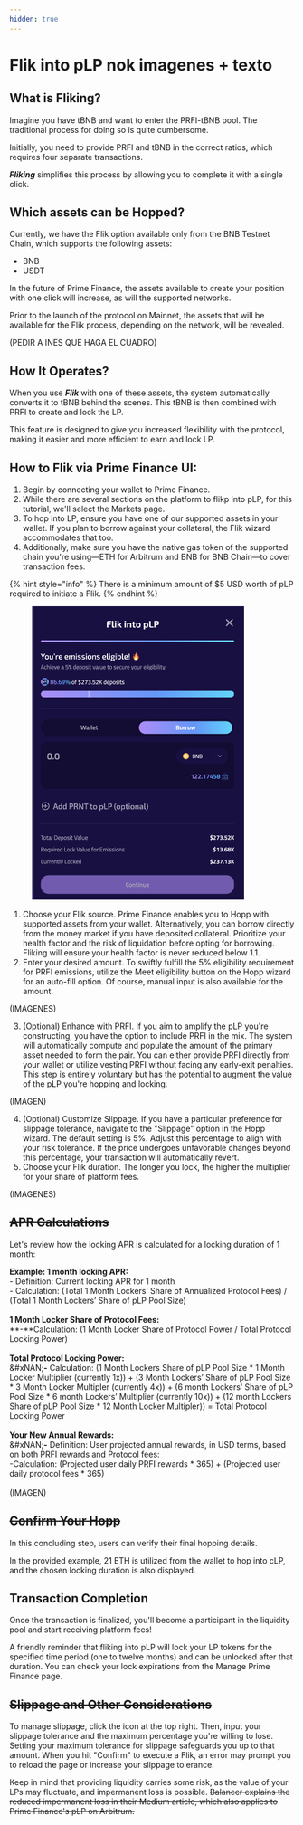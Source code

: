 ```yaml
---
hidden: true
---
```


# Flik into pLP nok imagenes + texto

## What is Fliking?

Imagine you have tBNB and want to enter the PRFI-tBNB pool. The traditional process for doing so is quite cumbersome.

Initially, you need to provide PRFI and tBNB in the correct ratios, which requires four separate transactions.

_**Fliking**_ simplifies this process by allowing you to complete it with a single click.

## Which assets can be Hopped?

Currently, we have the Flik option available only from the BNB Testnet Chain, which supports the following assets:

* BNB
* USDT

In the future of Prime Finance, the assets available to create your position with one click will increase, as will the supported networks.

Prior to the launch of the protocol on Mainnet, the assets that will be available for the Flik process, depending on the network, will be revealed.

(PEDIR A INES QUE HAGA EL CUADRO)

## How It Operates?

When you use _**Flik**_ with one of these assets, the system automatically converts it to tBNB behind the scenes. This tBNB is then combined with PRFI to create and lock the LP.

This feature is designed to give you increased flexibility with the protocol, making it easier and more efficient to earn and lock LP.

## How to Flik via Prime Finance UI:

1. Begin by connecting your wallet to Prime Finance.
2. While there are several sections on the platform to flikp into pLP, for this tutorial, we'll select the Markets page.
3. To hop into LP, ensure you have one of our supported assets in your wallet. If you plan to borrow against your collateral, the Flik wizard accommodates that too.
4. Additionally, make sure you have the native gas token of the supported chain you're using—ETH for Arbitrum and BNB for BNB Chain—to cover transaction fees.

{% hint style="info" %}
There is a minimum amount of $5 USD worth of pLP required to initiate a Flik.
{% endhint %}

<figure><img src="../.gitbook/assets/image (10) (1).png" alt="" width="375"><figcaption></figcaption></figure>

1. Choose your Flik source. Prime Finance enables you to Hopp with supported assets from your wallet. Alternatively, you can borrow directly from the money market if you have deposited collateral. Prioritize your health factor and the risk of liquidation before opting for borrowing. Fliking will ensure your health factor is never reduced below 1.1.
2. Enter your desired amount. To swiftly fulfill the 5% eligibility requirement for PRFI emissions, utilize the Meet eligibility button on the Hopp wizard for an auto-fill option. Of course, manual input is also available for the amount.

(IMAGENES)

3. (Optional) Enhance with PRFI. If you aim to amplify the pLP you're constructing, you have the option to include PRFI in the mix. The system will automatically compute and populate the amount of the primary asset needed to form the pair. You can either provide PRFI directly from your wallet or utilize vesting PRFI without facing any early-exit penalties. This step is entirely voluntary but has the potential to augment the value of the pLP you're hopping and locking.

(IMAGEN)

4. (Optional) Customize Slippage. If you have a particular preference for slippage tolerance, navigate to the "Slippage" option in the Hopp wizard. The default setting is 5%. Adjust this percentage to align with your risk tolerance. If the price undergoes unfavorable changes beyond this percentage, your transaction will automatically revert.
5. Choose your Flik duration. The longer you lock, the higher the multiplier for your share of platform fees.

(IMAGENES)

## ~~APR Calculations~~

Let's review how the locking APR is calculated for a locking duration of 1 month:

**Example: 1 month locking APR:**\
\- Definition: Current locking APR for 1 month\
\- Calculation: (Total 1 Month Lockers’ Share of Annualized Protocol Fees) / (Total 1 Month Lockers’ Share of pLP Pool Size)\
\
**1 Month Locker Share of Protocol Fees:**\
\*\*-\*\*Calculation: (1 Month Locker Share of Protocol Power / Total Protocol Locking Power)\
\
**Total Protocol Locking Power:**\
&#xNAN;**-** Calculation: (1 Month Lockers Share of pLP Pool Size \* 1 Month Locker Multiplier (currently 1x)) + (3 Month Lockers’ Share of pLP Pool Size \* 3 Month Locker Multipler (currently 4x)) + (6 month Lockers’ Share of pLP Pool Size \* 6 month Lockers’ Multiplier (currently 10x)) + (12 month Lockers Share of pLP Pool Size \* 12 Month Locker Multipler)) = Total Protocol Locking Power\
\
**Your New Annual Rewards:**\
&#xNAN;**-** Definition: User projected annual rewards, in USD terms, based on both PRFI rewards and Protocol fees:\
-Calculation: (Projected user daily PRFI rewards \* 365) + (Projected user daily protocol fees \* 365)\
\
(IMAGEN)

## ~~Confirm Your Hopp~~

In this concluding step, users can verify their final hopping details.

In the provided example, 21 ETH is utilized from the wallet to hop into cLP, and the chosen locking duration is also displayed.

## Transaction Completion

Once the transaction is finalized, you'll become a participant in the liquidity pool and start receiving platform fees!

A friendly reminder that fliking into pLP will lock your LP tokens for the specified time period (one to twelve months) and can be unlocked after that duration. You can check your lock expirations from the Manage Prime Finance page.

## ~~Slippage and Other Considerations~~

To manage slippage, click the icon at the top right. Then, input your slippage tolerance and the maximum percentage you're willing to lose. Setting your maximum tolerance for slippage safeguards you up to that amount. When you hit "Confirm" to execute a Flik, an error may prompt you to reload the page or increase your slippage tolerance.

Keep in mind that providing liquidity carries some risk, as the value of your LPs may fluctuate, and impermanent loss is possible. ~~Balancer explains the reduced impermanent loss in their Medium article, which also applies to Prime Finance's pLP on Arbitrum.~~
